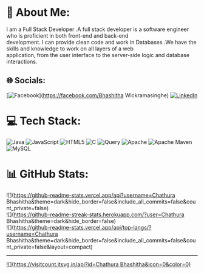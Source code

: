 # 💫 About Me:
I am a Full Stack Developer .A full stack developer is a software engineer who is proficient in both front-end and back-end<br>development. I can provide clean code and work in Databases .We have the skills and knowledge to work on all layers of a web<br>application, from the user interface to the server-side logic and database interactions.<br>


## 🌐 Socials:
[![Facebook](https://img.shields.io/badge/Facebook-%231877F2.svg?logo=Facebook&logoColor=white)](https://facebook.com/Bhashitha Wickramasinghe) [![LinkedIn](https://img.shields.io/badge/LinkedIn-%230077B5.svg?logo=linkedin&logoColor=white)]([https://linkedin.com/in/Bhashitha-Wickramasinghe](https://www.linkedin.com/in/bhashitha-wickramasinghe)) 

# 💻 Tech Stack:
![Java](https://img.shields.io/badge/java-%23ED8B00.svg?style=for-the-badge&logo=openjdk&logoColor=white) ![JavaScript](https://img.shields.io/badge/javascript-%23323330.svg?style=for-the-badge&logo=javascript&logoColor=%23F7DF1E) ![HTML5](https://img.shields.io/badge/html5-%23E34F26.svg?style=for-the-badge&logo=html5&logoColor=white) ![C](https://img.shields.io/badge/c-%2300599C.svg?style=for-the-badge&logo=c&logoColor=white) ![jQuery](https://img.shields.io/badge/jquery-%230769AD.svg?style=for-the-badge&logo=jquery&logoColor=white) ![Apache](https://img.shields.io/badge/apache-%23D42029.svg?style=for-the-badge&logo=apache&logoColor=white) ![Apache Maven](https://img.shields.io/badge/Apache%20Maven-C71A36?style=for-the-badge&logo=Apache%20Maven&logoColor=white) ![MySQL](https://img.shields.io/badge/mysql-%2300000f.svg?style=for-the-badge&logo=mysql&logoColor=white)
# 📊 GitHub Stats:
![](https://github-readme-stats.vercel.app/api?username=Chathura Bhashitha&theme=dark&hide_border=false&include_all_commits=false&count_private=false)<br/>
![](https://github-readme-streak-stats.herokuapp.com/?user=Chathura Bhashitha&theme=dark&hide_border=false)<br/>
![](https://github-readme-stats.vercel.app/api/top-langs/?username=Chathura Bhashitha&theme=dark&hide_border=false&include_all_commits=false&count_private=false&layout=compact)

---
[![](https://visitcount.itsvg.in/api?id=Chathura Bhashitha&icon=0&color=0)](https://visitcount.itsvg.in)

<!-- Proudly created with GPRM ( https://gprm.itsvg.in ) -->
